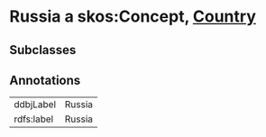# Russia a skos:Concept, [Country](/0.1/Country)

## Subclasses

## Annotations

|||
|-----|-----|
|ddbjLabel|Russia|
|rdfs:label|Russia|

